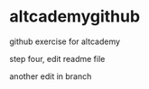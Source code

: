 # altcademygithub
github exercise for altcademy

step four, edit readme file



another edit in branch
